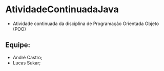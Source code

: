 # AtividadeContinuadaJava
* Atividade continuada da disciplina de Programação Orientada Objeto (POO)

## Equipe: 
- André Castro;
- Lucas Sukar;
